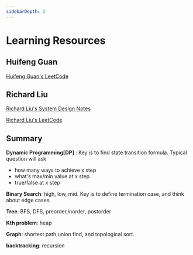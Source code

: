 ```yaml
---
sidebarDepth: 2
---
```

# Learning Resources 

## Huifeng Guan

[Huifeng Guan's LeetCode](https://github.com/wisdompeak/LeetCode)

## Richard Liu
[Richard Liu's System Design Notes](https://liuzhenglaichn.gitbook.io/system-design/)

[Richard Liu's LeetCode](https://github.com/lzl124631x/LeetCode)

## Summary

**Dynamic Programming[DP]** : Key is to find state transition formula. Typical question will ask 
* how many ways to achieve x step
* what's max/min value at x step
* true/false at x step
  


**Binary Search**: high, low, mid. Key is to define termination case, and think about edge cases.

**Tree**: BFS, DFS, preorder,inorder, postorder

**Kth problem**: heap

**Graph**: shortest path,union find, and topological sort.

**backtracking**: recursion